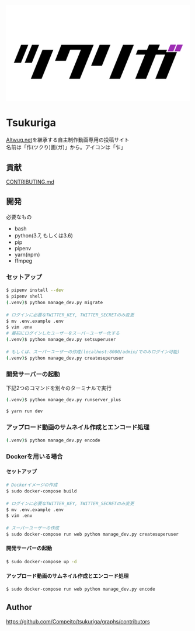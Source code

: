 ![ツクリガ](assets/images/ogp.png)

# Tsukuriga
[Altwug.net](https://altwug.net)を継承する自主制作動画専用の投稿サイト  
名前は「作\(ツクり\)画(ガ)」から。アイコンは「乍」

## 貢献
[CONTRIBUTING.md](.github/CONTRIBUTING.md)

## 開発
必要なもの
* bash
* python(3.7, もしくは3.6)
* pip
* pipenv
* yarn(npm)
* ffmpeg

### セットアップ
```bash
$ pipenv install --dev
$ pipenv shell
(.venv)$ python manage_dev.py migrate

# ログインに必要なTWITTER_KEY, TWITTER_SECRETのみ変更
$ mv .env.example .env
$ vim .env
# 最初にログインしたユーザーをスーパーユーザー化する
(.venv)$ python manage_dev.py setsuperuser

# もしくは、スーパーユーザーの作成(localhost:8000/admin/でのみログイン可能)
(.venv)$ python manage_dev.py createsuperuser
```

### 開発サーバーの起動
下記2つのコマンドを別々のターミナルで実行
```bash
(.venv)$ python manage_dev.py runserver_plus
```
```bash
$ yarn run dev
```

### アップロード動画のサムネイル作成とエンコード処理
```bash
(.venv)$ python manage_dev.py encode
```

### Dockerを用いる場合

#### セットアップ

```bash
# Dockerイメージの作成
$ sudo docker-compose build

# ログインに必要なTWITTER_KEY, TWITTER_SECRETのみ変更
$ mv .env.example .env
$ vim .env

# スーパーユーザーの作成
$ sudo docker-compose run web python manage_dev.py createsuperuser
```

#### 開発サーバーの起動
```bash
$ sudo docker-compose up -d
```

#### アップロード動画のサムネイル作成とエンコード処理
```bash
$ sudo docker-compose run web python manage_dev.py encode
```

## Author

https://github.com/Compeito/tsukuriga/graphs/contributors
